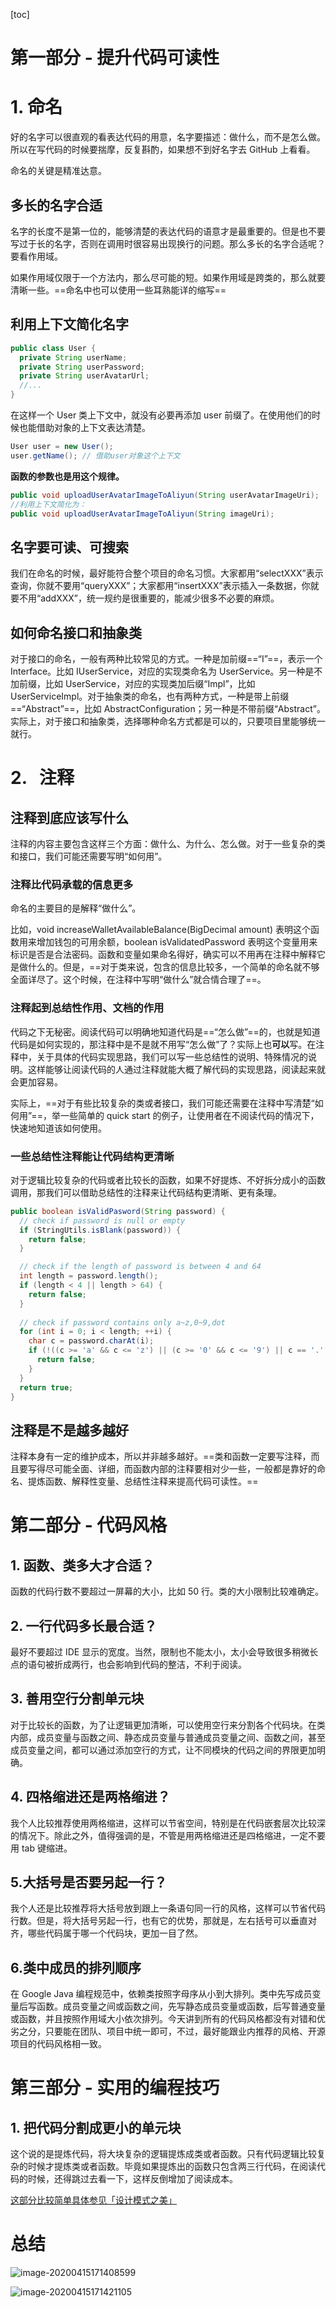 [toc]

# 第一部分 - 提升代码可读性

# 1. 命名

好的名字可以很直观的看表达代码的用意，名字要描述：做什么，而不是怎么做。所以在写代码的时候要揣摩，反复斟酌，如果想不到好名字去 GitHub 上看看。

命名的关键是精准达意。

## 多长的名字合适

名字的长度不是第一位的，能够清楚的表达代码的语意才是最重要的。但是也不要写过于长的名字，否则在调用时很容易出现换行的问题。那么多长的名字合适呢？要看作用域。

如果作用域仅限于一个方法内，那么尽可能的短。如果作用域是跨类的，那么就要清晰一些。==命名中也可以使用一些耳熟能详的缩写==

## 利用上下文简化名字

```java
public class User {
  private String userName;
  private String userPassword;
  private String userAvatarUrl;
  //...
}
```

在这样一个 User 类上下文中，就没有必要再添加 user 前缀了。在使用他们的时候也能借助对象的上下文表达清楚。

```java
User user = new User();
user.getName(); // 借助user对象这个上下文
```

**函数的参数也是用这个规律。**

```java
public void uploadUserAvatarImageToAliyun(String userAvatarImageUri);
//利用上下文简化为：
public void uploadUserAvatarImageToAliyun(String imageUri);
```

## 名字要可读、可搜索

我们在命名的时候，最好能符合整个项目的命名习惯。大家都用“selectXXX”表示查询，你就不要用“queryXXX”；大家都用“insertXXX”表示插入一条数据，你就要不用“addXXX”，统一规约是很重要的，能减少很多不必要的麻烦。

## 如何命名接口和抽象类

对于接口的命名，一般有两种比较常见的方式。一种是加前缀==“I”==，表示一个 Interface。比如 IUserService，对应的实现类命名为 UserService。另一种是不加前缀，比如 UserService，对应的实现类加后缀“Impl”，比如 UserServiceImpl。对于抽象类的命名，也有两种方式，一种是带上前缀 ==“Abstract”==，比如 AbstractConfiguration；另一种是不带前缀“Abstract”。实际上，对于接口和抽象类，选择哪种命名方式都是可以的，只要项目里能够统一就行。



# 2.   注释

## 注释到底应该写什么

注释的内容主要包含这样三个方面：做什么、为什么、怎么做。对于一些复杂的类和接口，我们可能还需要写明“如何用”。

### 注释比代码承载的信息更多

命名的主要目的是解释“做什么”。

比如，void increaseWalletAvailableBalance(BigDecimal amount) 表明这个函数用来增加钱包的可用余额，boolean isValidatedPassword 表明这个变量用来标识是否是合法密码。函数和变量如果命名得好，确实可以不用再在注释中解释它是做什么的。但是，==对于类来说，包含的信息比较多，一个简单的命名就不够全面详尽了。这个时候，在注释中写明“做什么”就合情合理了==。

### 注释起到总结性作用、文档的作用

代码之下无秘密。阅读代码可以明确地知道代码是==“怎么做”==的，也就是知道代码是如何实现的，那注释中是不是就不用写“怎么做”了？实际上也**可以**写。在注释中，关于具体的代码实现思路，我们可以写一些总结性的说明、特殊情况的说明。这样能够让阅读代码的人通过注释就能大概了解代码的实现思路，阅读起来就会更加容易。

实际上，==对于有些比较复杂的类或者接口，我们可能还需要在注释中写清楚“如何用”==，举一些简单的 quick start 的例子，让使用者在不阅读代码的情况下，快速地知道该如何使用。

### 一些总结性注释能让代码结构更清晰

对于逻辑比较复杂的代码或者比较长的函数，如果不好提炼、不好拆分成小的函数调用，那我们可以借助总结性的注释来让代码结构更清晰、更有条理。



```java
public boolean isValidPasword(String password) {
  // check if password is null or empty
  if (StringUtils.isBlank(password)) {
    return false;
  }

  // check if the length of password is between 4 and 64
  int length = password.length();
  if (length < 4 || length > 64) {
    return false;
  }
    
  // check if password contains only a~z,0~9,dot
  for (int i = 0; i < length; ++i) {
    char c = password.charAt(i);
    if (!((c >= 'a' && c <= 'z') || (c >= '0' && c <= '9') || c == '.')) {
      return false;
    }
  }
  return true;
}
```

  

## 注释是不是越多越好

注释本身有一定的维护成本，所以并非越多越好。==类和函数一定要写注释，而且要写得尽可能全面、详细，而函数内部的注释要相对少一些，一般都是靠好的命名、提炼函数、解释性变量、总结性注释来提高代码可读性。==

# 第二部分 - 代码风格

## 1. 函数、类多大才合适？

函数的代码行数不要超过一屏幕的大小，比如 50 行。类的大小限制比较难确定。

## 2. 一行代码多长最合适？

最好不要超过 IDE 显示的宽度。当然，限制也不能太小，太小会导致很多稍微长点的语句被折成两行，也会影响到代码的整洁，不利于阅读。

## 3. 善用空行分割单元块

对于比较长的函数，为了让逻辑更加清晰，可以使用空行来分割各个代码块。在类内部，成员变量与函数之间、静态成员变量与普通成员变量之间、函数之间，甚至成员变量之间，都可以通过添加空行的方式，让不同模块的代码之间的界限更加明确。

## 4. 四格缩进还是两格缩进？

我个人比较推荐使用两格缩进，这样可以节省空间，特别是在代码嵌套层次比较深的情况下。除此之外，值得强调的是，不管是用两格缩进还是四格缩进，一定不要用 tab 键缩进。

## 5.大括号是否要另起一行？

我个人还是比较推荐将大括号放到跟上一条语句同一行的风格，这样可以节省代码行数。但是，将大括号另起一行，也有它的优势，那就是，左右括号可以垂直对齐，哪些代码属于哪一个代码块，更加一目了然。

## 6.类中成员的排列顺序

在 Google Java 编程规范中，依赖类按照字母序从小到大排列。类中先写成员变量后写函数。成员变量之间或函数之间，先写静态成员变量或函数，后写普通变量或函数，并且按照作用域大小依次排列。今天讲到所有的代码风格都没有对错和优劣之分，只要能在团队、项目中统一即可，不过，最好能跟业内推荐的风格、开源项目的代码风格相一致。



# 第三部分 - 实用的编程技巧

## 1. 把代码分割成更小的单元块

这个说的是提炼代码，将大块复杂的逻辑提炼成类或者函数。只有代码逻辑比较复杂的时候才提炼类或者函数。毕竟如果提炼出的函数只包含两三行代码，在阅读代码的时候，还得跳过去看一下，这样反倒增加了阅读成本。

[这部分比较简单具体参见「设计模式之美」](https://time.geekbang.org/column/article/188882)

# 总结



![image-20200415171408599](.快速提升代码质量20条.assets/image-20200415171408599.png)

![image-20200415171421105](.快速提升代码质量20条.assets/image-20200415171421105.png)